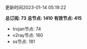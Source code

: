 更新时间2023-01-14 05:19:22

**总订阅: 73**
**总节点: 1410**
**有效节点: 415**
- trojan节点: 74
- v2ray节点: 160
- ss节点: 181
